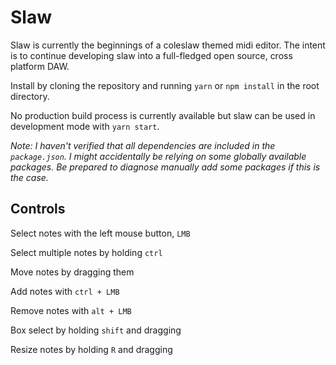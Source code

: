# Slaw

Slaw is currently the beginnings of a coleslaw themed midi editor. The intent is to continue developing slaw into a full-fledged open source, cross platform DAW.

Install by cloning the repository and running `yarn` or `npm install` in the root directory.

No production build process is currently available but slaw can be used in development mode with `yarn start`.

_Note: I haven't verified that all dependencies are included in the `package.json`. I might accidentally be relying on some globally available packages. Be prepared to diagnose manually add some packages if this is the case._

## Controls

Select notes with the left mouse button, `LMB`

Select multiple notes by holding `ctrl`

Move notes by dragging them

Add notes with `ctrl + LMB`

Remove notes with `alt + LMB`

Box select by holding `shift` and dragging

Resize notes by holding `R` and dragging
